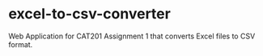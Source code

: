 # excel-to-csv-converter
Web Application for CAT201 Assignment 1 that converts Excel files to CSV format.

